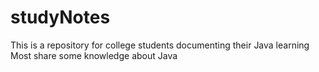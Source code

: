 # studyNotes
This is a repository for college students documenting their Java learning
Most share some knowledge about Java
